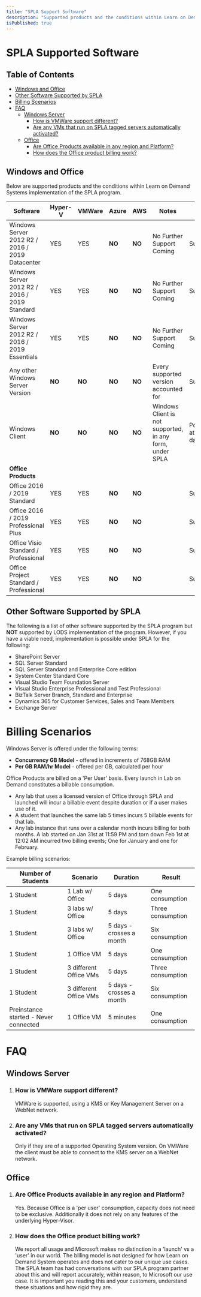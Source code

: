 ```yaml
---
title: "SPLA Support Software"
description: "Supported products and the conditions within Learn on Demand Systems implementation of the SPLA program."
isPublished: true
---
```


# SPLA Supported Software

## Table of Contents
- [Windows and Office](#windows-and-office)
- [Other Software Supported by SPLA](#other-software-supported-by-spla)
- [Billing Scenarios](#billing-scenarios)
- [FAQ](#faq)
  * [Windows Server](#windows-server)
    + [How is VMWare support different?](#how-is-vmware-support-different-)
    + [Are any VMs that run on SPLA tagged servers automatically activated?](#are-any-vms-that-run-on-spla-tagged-servers-automatically-activated-)
  * [Office](#office)
    + [Are Office Products available in any region and Platform?](#are-office-products-available-in-any-region-and-platform-)
    + [How does the Office product billing work?](#how-does-the-office-product-billing-work-)

## Windows and Office

Below are supported products and the conditions within Learn on Demand Systems implementation of the SPLA program.  

| Software       | Hyper-V | VMWare | Azure | AWS | Notes                         | Status |
|----------------|-------------|-----------|-------------------------------|--------|-|-|
| Windows Server 2012 R2 / 2016 / 2019 Datacenter | YES | YES | **NO** | **NO** | No Further Support Coming | Supported|
| Windows Server 2012 R2 / 2016 / 2019 Standard | YES  | YES | **NO** | **NO** | No Further Support Coming | Supported|
| Windows Server 2012 R2 / 2016 / 2019 Essentials | YES  | YES | **NO** | **NO** | No Further Support Coming | Supported|
| Any other Windows Server Version | **NO** | **NO** | **NO** | **NO** | Every supported version accounted for | Supported|
| Windows Client | **NO** | **NO** | **NO** | **NO** | Windows Client is not supported, in any form, under SPLA | Possible at a future date|
| **Office Products** |||||||||
| Office 2016 / 2019 Standard | YES | YES | **NO** | **NO** | | Supported|
| Office 2016 / 2019 Professional Plus | YES | YES | **NO** | **NO** | | Supported|
| Office Visio Standard / Professional | YES | YES | **NO** | **NO** | | Supported|
| Office Project Standard / Professional | YES | YES | **NO** | **NO** | | Supported|

## Other Software Supported by SPLA
The following is a list of other software supported by the SPLA program but **NOT** supported by LODS implementation of the program.  However, if you have a viable need, implementation is possible under SPLA for the following:

* SharePoint Server
* SQL Server Standard 
* SQL Server Standard and Enterprise Core edition
* System Center Standard Core
* Visual Studio Team Foundation Server
* Visual Studio Enterprise Professional and Test Professional
* BizTalk Server Branch, Standard and Enterprise
* Dynamics 365 for Customer Services, Sales and Team Members
* Exchange Server

# Billing Scenarios

Windows Server is offered under the following terms:
* **Concurrency GB Model** - offered in increments of 768GB RAM
* **Per GB RAM/hr Model** - offered per GB, calculated per hour

Office Products are billed on a 'Per User' basis.  Every launch in Lab on Demand constitutes a billable consumption.  

* Any lab that uses a licensed version of Office through SPLA and launched will incur a billable event despite duration or if a user makes use of it.
* A student that launches the same lab 5 times incurs 5 billable events for that lab.
* Any lab instance that runs over a calendar month incurs billing for both months.  A lab started on Jan 31st at 11:59 PM and torn down Feb 1st at 12:02 AM incurred two billing events; One for January and one for February.

Example billing scenarios:

| Number of Students | Scenario | Duration | Result |
|---|---|---|---|
|1 Student | 1 Lab w/ Office | 5 days | One consumption |
|1 Student | 3 labs w/ Office | 5 days | Three consumption |
|1 Student | 3 labs w/ Office| 5 days - crosses a month | Six consumption |
|1 Student | 1 Office VM | 5 days | One consumption |
|1 Student | 3 different Office VMs | 5 days | Three consumption | 
|1 Student | 3 different Office VMs | 5 days - crosses a month | Six consumption |
|Preinstance started - Never connected | 1 Office VM | 5 minutes | One consumption |

# FAQ
## Windows Server 

1. ### How is VMWare support different?
    VMWare is supported, using a KMS or Key Management Server on a WebNet network.

1. ### Are any VMs that run on SPLA tagged servers automatically activated?
    Only if they are of a supported Operating System version. On VMWare the client must be able to connect to the KMS server on a WebNet network. 

## Office

1. ### Are Office Products available in any region and Platform?
    Yes.  Because Office is a 'per user' consumption, capacity does not need to be exclusive.  Additionally it does not rely on any features of the underlying Hyper-Visor.


1. ### How does the Office product billing work?
    We report all usage and Microsoft makes no distinction in a 'launch' vs a 'user' in our world. The billing model is not designed for how Learn on Demand System operates and does not cater to our unique use cases. The SPLA team has had conversations with our SPLA program partner about this and will report accurately, within reason, to Microsoft our use case.  It is important you reading this and your customers, understand these situations and how rigid they are.